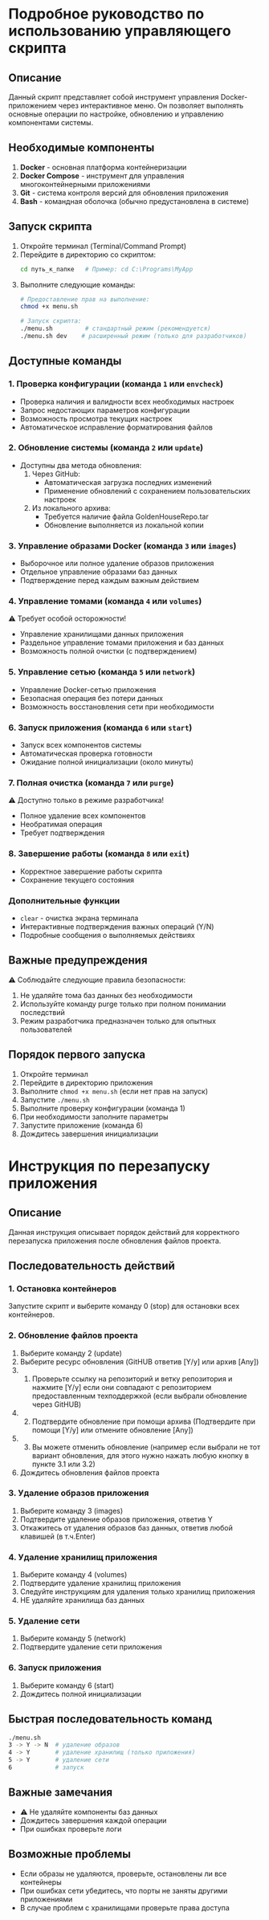 # Подробное руководство по использованию управляющего скрипта

## Описание
Данный скрипт представляет собой инструмент управления Docker-приложением через интерактивное меню. Он позволяет выполнять основные операции по настройке, обновлению и управлению компонентами системы.

## Необходимые компоненты
1. **Docker** - основная платформа контейнеризации
2. **Docker Compose** - инструмент для управления многоконтейнерными приложениями
3. **Git** - система контроля версий для обновления приложения
4. **Bash** - командная оболочка (обычно предустановлена в системе)

## Запуск скрипта
1. Откройте терминал (Terminal/Command Prompt)
2. Перейдите в директорию со скриптом:
   ```bash
   cd путь_к_папке   # Пример: cd C:\Programs\MyApp
   ```
3. Выполните следующие команды:
   ```bash
   # Предоставление прав на выполнение:
   chmod +x menu.sh

   # Запуск скрипта:
   ./menu.sh         # стандартный режим (рекомендуется)
   ./menu.sh dev    # расширенный режим (только для разработчиков)
   ```

## Доступные команды

### 1. Проверка конфигурации (команда `1` или `envcheck`)
- Проверка наличия и валидности всех необходимых настроек
- Запрос недостающих параметров конфигурации
- Возможность просмотра текущих настроек
- Автоматическое исправление форматирования файлов

### 2. Обновление системы (команда `2` или `update`)
- Доступны два метода обновления:
  1. Через GitHub:
     - Автоматическая загрузка последних изменений
     - Применение обновлений с сохранением пользовательских настроек
  2. Из локального архива:
     - Требуется наличие файла GoldenHouseRepo.tar
     - Обновление выполняется из локальной копии

### 3. Управление образами Docker (команда `3` или `images`)
- Выборочное или полное удаление образов приложения
- Отдельное управление образами баз данных
- Подтверждение перед каждым важным действием

### 4. Управление томами (команда `4` или `volumes`)
⚠️ Требует особой осторожности!
- Управление хранилищами данных приложения
- Раздельное управление томами приложения и баз данных
- Возможность полной очистки (с подтверждением)

### 5. Управление сетью (команда `5` или `network`)
- Управление Docker-сетью приложения
- Безопасная операция без потери данных
- Возможность восстановления сети при необходимости

### 6. Запуск приложения (команда `6` или `start`)
- Запуск всех компонентов системы
- Автоматическая проверка готовности
- Ожидание полной инициализации (около минуты)

### 7. Полная очистка (команда `7` или `purge`)
⚠️ Доступно только в режиме разработчика!
- Полное удаление всех компонентов
- Необратимая операция
- Требует подтверждения

### 8. Завершение работы (команда `8` или `exit`)
- Корректное завершение работы скрипта
- Сохранение текущего состояния

### Дополнительные функции
- `clear` - очистка экрана терминала
- Интерактивные подтверждения важных операций (Y/N)
- Подробные сообщения о выполняемых действиях

## Важные предупреждения
⚠️ Соблюдайте следующие правила безопасности:
1. Не удаляйте тома баз данных без необходимости
2. Используйте команду purge только при полном понимании последствий
3. Режим разработчика предназначен только для опытных пользователей

## Порядок первого запуска
1. Откройте терминал
2. Перейдите в директорию приложения
3. Выполните `chmod +x menu.sh` (если нет прав на запуск)
4. Запустите `./menu.sh`
5. Выполните проверку конфигурации (команда 1)
6. При необходимости заполните параметры
7. Запустите приложение (команда 6)
8. Дождитесь завершения инициализации

# Инструкция по перезапуску приложения

## Описание
Данная инструкция описывает порядок действий для корректного перезапуска приложения после обновления файлов проекта.

## Последовательность действий

### 1. Остановка контейнеров
Запустите скрипт и выберите команду 0 (stop) для остановки всех контейнеров.

### 2. Обновление файлов проекта
1. Выберите команду 2 (update)
2. Выберите ресурс обновления (GitHUB ответив [Y/y] или архив [Any])
3. 1. Проверьте ссылку на репозиторий и ветку репозитория и нажмите [Y/y] если они совпадают с репозиторием предоставленным техподдержкой (если выбрали обновление через GitHUB)
3. 2. Подтвердите обновление при помощи архива (Подтвердите при помощи [Y/y] или отмените обновление [Any])
3. 3. Вы можете отменить обновление (например если выбрали не тот вариант обновления, для этого нужно нажать любую кнопку в пункте 3.1 или 3.2)
4. Дождитесь обновления файлов проекта

### 3. Удаление образов приложения
1. Выберите команду 3 (images)
2. Подтвердите удаление образов приложения, ответив Y
3. Откажитесь от удаления образов баз данных, ответив любой клавишей (в т.ч.Enter)

### 4. Удаление хранилищ приложения
1. Выберите команду 4 (volumes)
2. Подтвердите удаление хранилищ приложения
3. Следуйте инструкциям для удаления только хранилищ приложения
4. НЕ удаляйте хранилища баз данных

### 5. Удаление сети
1. Выберите команду 5 (network)
2. Подтвердите удаление сети приложения

### 6. Запуск приложения
1. Выберите команду 6 (start)
2. Дождитесь полной инициализации

## Быстрая последовательность команд
```bash
./menu.sh
3 -> Y -> N  # удаление образов
4 -> Y       # удаление хранилищ (только приложения)
5 -> Y       # удаление сети
6            # запуск
```

## Важные замечания
- ⚠️ Не удаляйте компоненты баз данных
- Дождитесь завершения каждой операции
- При ошибках проверьте логи

## Возможные проблемы
- Если образы не удаляются, проверьте, остановлены ли все контейнеры
- При ошибках сети убедитесь, что порты не заняты другими приложениями
- В случае проблем с хранилищами проверьте права доступа